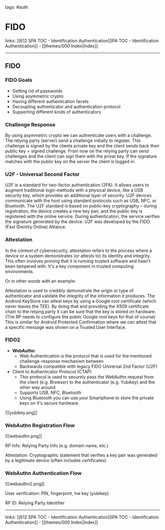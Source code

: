 tags: #auth 

# FIDO

links: [[612 SPA TOC - Identification Authentication|SPA TOC - Identification Authentication]] - [[themes/000 Index|Index]]

---

## FIDO

### FIDO Goals

- Getting rid of passwords
- Using asymmetric crypto
- Having different authentication facets
- Decoupling authenticator and authentication protocol
- Supporting different kinds of authenticators

### Challenge Response

By using asymmetric crypto we can authenticate users with a challenge. The relying party (server) send a challenge initially to register. This challenge is signed by the clients private key and the client sends back their public key + signed challenge. From now on the relying party can send challenges and the client can sign them with the privat key. If the signature matches with the public key on the server the client is logged in.

### U2F - Universal Second Factor

U2F is a standard for two-factor authentication (2FA). It allows users to augment traditional login methods with a physical device, like a USB security key, which provides an additional layer of security. U2F devices communicate with the host using standard protocols such as USB, NFC, or Bluetooth. The U2F standard is based on public-key cryptography – during registration, the device creates a new key pair, and the public key is registered with the online service. During authentication, the service verifies the signature generated by the device. U2F was developed by the FIDO (Fast IDentity Online) Alliance.

### Attestation

In the context of cybersecurity, attestation refers to the process where a device or a system demonstrates (or attests to) its identity and integrity. This often involves proving that it is running trusted software and hasn't been tampered with. It's a key component in trusted computing environments.

Or in other words with an example:

Attestation is used to credibly demonstrate the origin or type of authenticator and validate the integrity of the information it produces. The Android KeyStore can attest keys by using a Google root certificate (which never leaves the TEE). By doing that and providing the X509 certificate chain to the relying party it can be sure that the key is stored on hardware. (The RP needs to configure the public Google root keys for that of course) This is similar for Android Protected Confirmation where we can attest that a specific message was shown on a Trusted User Interface.

### FIDO2

- **WebAuthn**
	- Web Authentication is the protocol that is used for the mentioned challenge-response mechanism between
	- Backwards compatible with legacy FIDO Universal 2nd Factor (U2F)
- Client to Authenticator Protocol (CTAP)
	- This protocol is used to securely pass the WebAuthn request from the client (e.g. Browser) to the authenticator (e.g. Yubikey) and the other way around
	- Supports USB, NFC, Bluetooth
	- Using Bluetooth you can use your Smartphone to store the private keys on it's secure hardware. 

![[yubikey.png]]

### WebAuthn Registration Flow

![[webauthn.png]]

RP Info: Relying Party Info (e.g. domain name, etc.)

Attestation: Cryptographic statement that verifies a key pair was generated by a legitimate device (often includes certificates)


### WebAuthn Authentication Flow

![[webauthn2.png]]

User verification: PIN, fingerprint, hw key (yubikey)

RP ID: Relying Party Identifier

---
links: [[612 SPA TOC - Identification Authentication|SPA TOC - Identification Authentication]] - [[themes/000 Index|Index]]